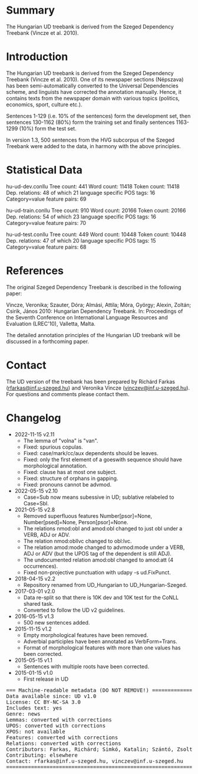 # Summary

The Hungarian UD treebank is derived from the Szeged Dependency Treebank (Vincze et al. 2010).

# Introduction

The Hungarian UD treebank is derived from the Szeged Dependency Treebank (Vincze et al. 2010). One of its newspaper sections (Népszava) has been semi-automatically converted to the Universal Dependencies scheme, and linguists have corrected the annotation manually. Hence, it contains texts from the newspaper domain with various topics (politics, economics, sport, culture etc.).

Sentences 1-129 (i.e. 10% of the sentences) form the development set, then sentences 130-1162 (80%) form the training set and finally sentences 1163-1299 (10%) form the test set.

In version 1.3, 500 sentences from the HVG subcorpus of the Szeged Treebank were added to the data, in harmony with the above principles.

# Statistical Data

hu-ud-dev.conllu
Tree count:  441
Word count:  11418
Token count: 11418
Dep. relations: 48 of which 21 language specific
POS tags: 16
Category=value feature pairs: 69

hu-ud-train.conllu
Tree count:  910
Word count:  20166
Token count: 20166
Dep. relations: 54 of which 23 language specific
POS tags: 16
Category=value feature pairs: 70

hu-ud-test.conllu
Tree count:  449
Word count:  10448
Token count: 10448
Dep. relations: 47 of which 20 language specific
POS tags: 15
Category=value feature pairs: 68

# References

The original Szeged Dependency Treebank is described in the following paper:

Vincze, Veronika; Szauter, Dóra; Almási, Attila; Móra, György; Alexin, Zoltán; Csirik, János 2010: Hungarian Dependency Treebank. In: Proceedings of the Seventh Conference on International Language Resources and Evaluation (LREC'10), Valletta, Malta.

The detailed annotation principles of the Hungarian UD treebank will be discussed in a forthcoming paper.

# Contact

The UD version of the treebank has been prepared by Richárd Farkas (rfarkas@inf.u-szeged.hu) and Veronika Vincze (vinczev@inf.u-szeged.hu). For questions and comments please contact them.

# Changelog

* 2022-11-15 v2.11
  * The lemma of "volna" is "van".
  * Fixed: spurious copulas.
  * Fixed: case/mark/cc/aux dependents should be leaves.
  * Fixed: only the first element of a goeswith sequence should have morphological annotation.
  * Fixed: clause has at most one subject.
  * Fixed: structure of orphans in gapping.
  * Fixed: pronouns cannot be advmod.
* 2022-05-15 v2.10
  * Case=Sub now means subessive in UD; sublative relabeled to Case=Sbl.
* 2021-05-15 v2.8
  * Removed superfluous features Number[psor]=None, Number[psed]=None, Person[psor]=None.
  * The relations nmod:obl and amod:obl changed to just obl under a VERB, ADJ or ADV.
  * The relation nmod:obllvc changed to obl:lvc.
  * The relation amod:mode changed to advmod:mode under a VERB, ADJ or ADV (but the UPOS tag of the dependent is still ADJ).
  * The undocumented relation amod:obl changed to amod:att (4 occurrences).
  * Fixed non-projective punctuation with udapy -s ud.FixPunct.
* 2018-04-15 v2.2
  * Repository renamed from UD_Hungarian to UD_Hungarian-Szeged.
* 2017-03-01 v2.0
  * Data re-split so that there is 10K dev and 10K test for the CoNLL shared task.
  * Converted to follow the UD v2 guidelines.
* 2016-05-15 v1.3
  * 500 new sentences added.
* 2015-11-15 v1.2
  * Empty morphological features have been removed.
  * Adverbial participles have been annotated as VerbForm=Trans.
  * Format of morphological features with more than one values has been corrected.
* 2015-05-15 v1.1
  * Sentences with multiple roots have been corrected.
* 2015-01-15 v1.0
  * First release in UD


<pre>
=== Machine-readable metadata (DO NOT REMOVE!) ================================
Data available since: UD v1.0
License: CC BY-NC-SA 3.0
Includes text: yes
Genre: news
Lemmas: converted with corrections
UPOS: converted with corrections
XPOS: not available
Features: converted with corrections
Relations: converted with corrections
Contributors: Farkas, Richárd; Simkó, Katalin; Szántó, Zsolt; Varga, Viktor; Vincze, Veronika
Contributing: elsewhere
Contact: rfarkas@inf.u-szeged.hu, vinczev@inf.u-szeged.hu
===============================================================================
</pre>
